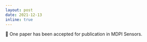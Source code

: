 ```yaml
---
layout: post
date: 2021-12-13
inline: true
---
```


📄️ One paper has been accepted for publication in MDPI Sensors.
